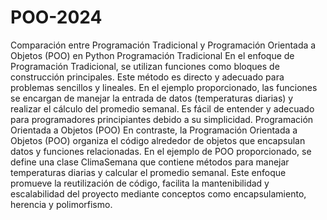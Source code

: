 # POO-2024
Comparación entre Programación Tradicional y Programación Orientada a Objetos (POO) en Python
Programación Tradicional
En el enfoque de Programación Tradicional, se utilizan funciones como bloques de construcción principales. Este método es directo y adecuado para problemas sencillos y lineales. En el ejemplo proporcionado, las funciones se encargan de manejar la entrada de datos (temperaturas diarias) y realizar el cálculo del promedio semanal. Es fácil de entender y adecuado para programadores principiantes debido a su simplicidad.
Programación Orientada a Objetos (POO)
En contraste, la Programación Orientada a Objetos (POO) organiza el código alrededor de objetos que encapsulan datos y funciones relacionadas. En el ejemplo de POO proporcionado, se define una clase ClimaSemana que contiene métodos para manejar temperaturas diarias y calcular el promedio semanal. Este enfoque promueve la reutilización de código, facilita la mantenibilidad y escalabilidad del proyecto mediante conceptos como encapsulamiento, herencia y polimorfismo.
